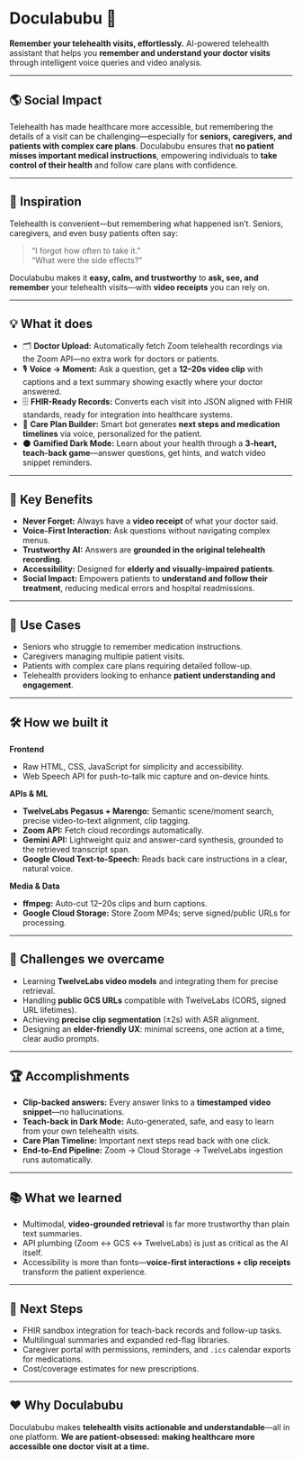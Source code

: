 # Doculabubu 🍵

**Remember your telehealth visits, effortlessly.**
AI-powered telehealth assistant that helps you **remember and understand your doctor visits** through intelligent voice queries and video analysis.

---

## 🌎 Social Impact

Telehealth has made healthcare more accessible, but remembering the details of a visit can be challenging—especially for **seniors, caregivers, and patients with complex care plans**. Doculabubu ensures that **no patient misses important medical instructions**, empowering individuals to **take control of their health** and follow care plans with confidence.  

---

## 🧠 Inspiration

Telehealth is convenient—but remembering what happened isn’t. Seniors, caregivers, and even busy patients often say:

> “I forgot how often to take it.”  
> “What were the side effects?”

Doculabubu makes it **easy, calm, and trustworthy** to **ask, see, and remember** your telehealth visits—with **video receipts** you can rely on.

---

## 💡 What it does

* 🗂️ **Doctor Upload:** Automatically fetch Zoom telehealth recordings via the Zoom API—no extra work for doctors or patients.  
* 🎙️ **Voice → Moment:** Ask a question, get a **12–20s video clip** with captions and a text summary showing exactly where your doctor answered.  
* 🗄️ **FHIR-Ready Records:** Converts each visit into JSON aligned with FHIR standards, ready for integration into healthcare systems.  
* 🧾 **Care Plan Builder:** Smart bot generates **next steps and medication timelines** via voice, personalized for the patient.  
* 🌑 **Gamified Dark Mode:** Learn about your health through a **3-heart, teach-back game**—answer questions, get hints, and watch video snippet reminders.

---

## 🌟 Key Benefits

* **Never Forget:** Always have a **video receipt** of what your doctor said.  
* **Voice-First Interaction:** Ask questions without navigating complex menus.  
* **Trustworthy AI:** Answers are **grounded in the original telehealth recording**.  
* **Accessibility:** Designed for **elderly and visually-impaired patients**.  
* **Social Impact:** Empowers patients to **understand and follow their treatment**, reducing medical errors and hospital readmissions.  

---

## 🚀 Use Cases

* Seniors who struggle to remember medication instructions.  
* Caregivers managing multiple patient visits.  
* Patients with complex care plans requiring detailed follow-up.  
* Telehealth providers looking to enhance **patient understanding and engagement**.  

---

## 🛠️ How we built it

**Frontend**  
* Raw HTML, CSS, JavaScript for simplicity and accessibility.  
* Web Speech API for push-to-talk mic capture and on-device hints.

**APIs & ML**  
* **TwelveLabs Pegasus + Marengo:** Semantic scene/moment search, precise video-to-text alignment, clip tagging.  
* **Zoom API:** Fetch cloud recordings automatically.  
* **Gemini API:** Lightweight quiz and answer-card synthesis, grounded to the retrieved transcript span.  
* **Google Cloud Text-to-Speech:** Reads back care instructions in a clear, natural voice.

**Media & Data**  
* **ffmpeg:** Auto-cut 12–20s clips and burn captions.  
* **Google Cloud Storage:** Store Zoom MP4s; serve signed/public URLs for processing.

---

## 🚧 Challenges we overcame

* Learning **TwelveLabs video models** and integrating them for precise retrieval.  
* Handling **public GCS URLs** compatible with TwelveLabs (CORS, signed URL lifetimes).  
* Achieving **precise clip segmentation** (±2s) with ASR alignment.  
* Designing an **elder-friendly UX**: minimal screens, one action at a time, clear audio prompts.

---

## 🏆 Accomplishments

* **Clip-backed answers:** Every answer links to a **timestamped video snippet**—no hallucinations.  
* **Teach-back in Dark Mode:** Auto-generated, safe, and easy to learn from your own telehealth visits.  
* **Care Plan Timeline:** Important next steps read back with one click.  
* **End-to-End Pipeline:** Zoom → Cloud Storage → TwelveLabs ingestion runs automatically.

---

## 📚 What we learned

* Multimodal, **video-grounded retrieval** is far more trustworthy than plain text summaries.  
* API plumbing (Zoom ↔ GCS ↔ TwelveLabs) is just as critical as the AI itself.  
* Accessibility is more than fonts—**voice-first interactions + clip receipts** transform the patient experience.

---

## 🚀 Next Steps

* FHIR sandbox integration for teach-back records and follow-up tasks.  
* Multilingual summaries and expanded red-flag libraries.  
* Caregiver portal with permissions, reminders, and `.ics` calendar exports for medications.  
* Cost/coverage estimates for new prescriptions.

---

## ❤️ Why Doculabubu

Doculabubu makes **telehealth visits actionable and understandable**—all in one platform.  **We are patient-obsessed: making healthcare more accessible one doctor visit at a time.**
